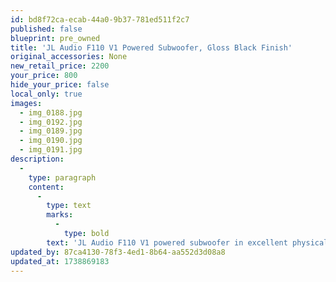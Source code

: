 ```yaml
---
id: bd8f72ca-ecab-44a0-9b37-781ed511f2c7
published: false
blueprint: pre_owned
title: 'JL Audio F110 V1 Powered Subwoofer, Gloss Black Finish'
original_accessories: None
new_retail_price: 2200
your_price: 800
hide_your_price: false
local_only: true
images:
  - img_0188.jpg
  - img_0192.jpg
  - img_0189.jpg
  - img_0190.jpg
  - img_0191.jpg
description:
  -
    type: paragraph
    content:
      -
        type: text
        marks:
          -
            type: bold
        text: 'JL Audio F110 V1 powered subwoofer in excellent physical/functional condition. Unit sold as new for $2,200.00 - gloss black finish. '
updated_by: 87ca4130-78f3-4ed1-8b64-aa552d3d08a8
updated_at: 1738869183
---
```

